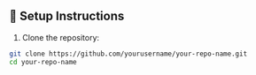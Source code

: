 ## 🔧 Setup Instructions

1. Clone the repository:

```bash
git clone https://github.com/yourusername/your-repo-name.git
cd your-repo-name


